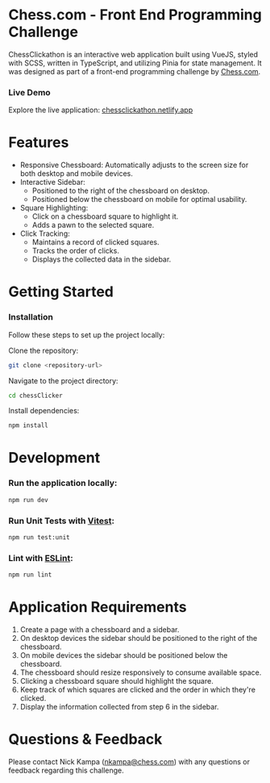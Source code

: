 # Chess.com - Front End Programming Challenge

ChessClickathon is an interactive web application built using VueJS, styled with SCSS, written in TypeScript, and utilizing Pinia for state management. It was designed as part of a front-end programming challenge by [Chess.com](https://chess.com).

### Live Demo

Explore the live application: [chessclickathon.netlify.app](https://chessclickathon.netlify.app/)

# Features

- Responsive Chessboard: Automatically adjusts to the screen size for both desktop and mobile devices.
- Interactive Sidebar:
  - Positioned to the right of the chessboard on desktop.
  - Positioned below the chessboard on mobile for optimal usability.
- Square Highlighting:
  - Click on a chessboard square to highlight it.
  - Adds a pawn to the selected square.
- Click Tracking:
  - Maintains a record of clicked squares.
  - Tracks the order of clicks.
  - Displays the collected data in the sidebar.

# Getting Started

### Installation

Follow these steps to set up the project locally:

Clone the repository:

```sh
git clone <repository-url>
```

Navigate to the project directory:

```sh
cd chessClicker
```

Install dependencies:

```sh
npm install
```

# Development

### Run the application locally:

```sh
npm run dev
```

### Run Unit Tests with [Vitest](https://vitest.dev/):

```sh
npm run test:unit
```

### Lint with [ESLint](https://eslint.org/):

```sh
npm run lint
```

# Application Requirements

1. Create a page with a chessboard and a sidebar.
2. On desktop devices the sidebar should be positioned to the right of the chessboard.
3. On mobile devices the sidebar should be positioned below the chessboard.
4. The chessboard should resize responsively to consume available space.
5. Clicking a chessboard square should highlight the square.
6. Keep track of which squares are clicked and the order in which they're clicked.
7. Display the information collected from step 6 in the sidebar.

# Questions & Feedback

Please contact Nick Kampa (nkampa@chess.com) with any questions or feedback regarding this challenge.
